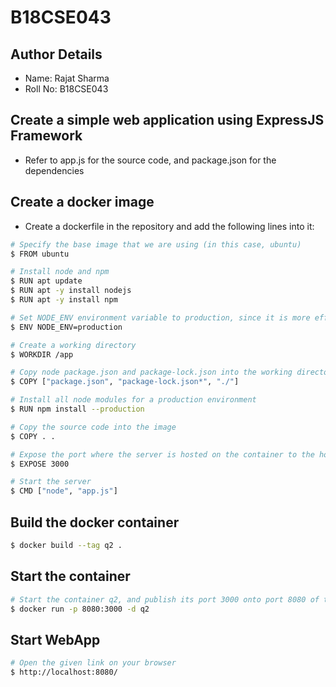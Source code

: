 # B18CSE043

## Author Details
- Name: Rajat Sharma
- Roll No: B18CSE043

## Create a simple web application using ExpressJS Framework
- Refer to app.js for the source code, and package.json for the dependencies

## Create a docker image
- Create a dockerfile in the repository and add the following lines into it: 
```sh
# Specify the base image that we are using (in this case, ubuntu)
$ FROM ubuntu

# Install node and npm
$ RUN apt update
$ RUN apt -y install nodejs
$ RUN apt -y install npm

# Set NODE_ENV environment variable to production, since it is more efficient that development environment
$ ENV NODE_ENV=production

# Create a working directory
$ WORKDIR /app

# Copy node package.json and package-lock.json into the working directory
$ COPY ["package.json", "package-lock.json*", "./"]

# Install all node modules for a production environment
$ RUN npm install --production

# Copy the source code into the image
$ COPY . .

# Expose the port where the server is hosted on the container to the host
$ EXPOSE 3000

# Start the server
$ CMD ["node", "app.js"]
```

## Build the docker container
```sh
$ docker build --tag q2 .
```

## Start the container
```sh
# Start the container q2, and publish its port 3000 onto port 8080 of the host
$ docker run -p 8080:3000 -d q2
```

## Start WebApp
```sh
# Open the given link on your browser
$ http://localhost:8080/
```
